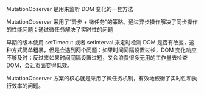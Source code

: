 MutationObserver 是用来监听 DOM 变化的一套方法

MutationObserver 采用了“异步 + 微任务”的策略。通过异步操作解决了同步操作的性能问题；通过微任务解决了实时性的问题

早期的版本使用 setTimeout 或者 setInterval 来定时检测 DOM 是否有改变，这种方式简单粗暴，但是会遇到两个问题：如果时间间隔设置过长，DOM 变化响应不够及时；反过来如果时间间隔设置过短，又会浪费很多无用的工作量去检查 DOM，会让页面变得低效。

MutationObserver 方案的核心就是采用了微任务机制，有效地权衡了实时性和执行效率的问题。